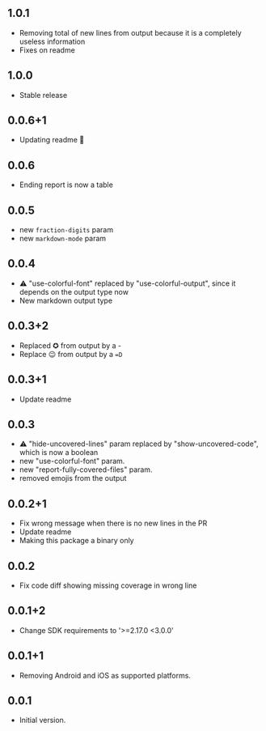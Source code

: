 ## 1.0.1
- Removing total of new lines from output because it is a completely useless information 
- Fixes on readme

## 1.0.0
- Stable release

## 0.0.6+1
- Updating readme 💃

## 0.0.6
- Ending report is now a table

## 0.0.5
- new `fraction-digits` param
- new `markdown-mode` param

## 0.0.4

- ⚠️ "use-colorful-font" replaced by "use-colorful-output", since it depends on the output type now
- New markdown output type


## 0.0.3+2

- Replaced ✪ from output by a -
- Replace 😉 from output by a `=D`

## 0.0.3+1

- Update readme

## 0.0.3

- ⚠️ "hide-uncovered-lines" param replaced by "show-uncovered-code", which is now a boolean
- new "use-colorful-font" param.
- new "report-fully-covered-files" param.
- removed emojis from the output

## 0.0.2+1

- Fix wrong message when there is no new lines in the PR
- Update readme
- Making this package a binary only

## 0.0.2

- Fix code diff showing missing coverage in wrong line

## 0.0.1+2

- Change SDK requirements to '>=2.17.0 <3.0.0'

## 0.0.1+1

- Removing Android and iOS as supported platforms.

## 0.0.1

- Initial version.

